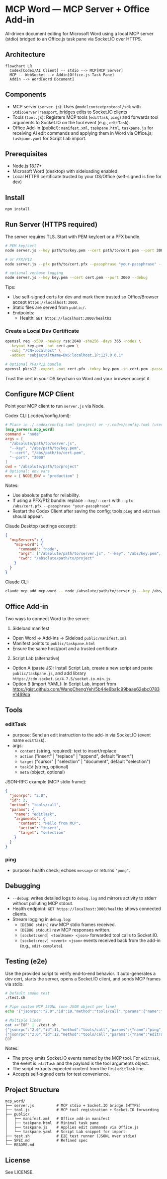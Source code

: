 # MCP Word — MCP Server + Office Add-in

AI-driven document editing for Microsoft Word using a local MCP server (stdio) bridged to an Office.js task pane via Socket.IO over HTTPS.

## Architecture

```mermaid
flowchart LR
  Codex[Codex/AI Client] -- stdio --> MCP[MCP Server]
  MCP -- WebSocket --> Addin[Office.js Task Pane]
  Addin --> Word[Word Document]
```

## Components

- MCP server (`server.js`): Uses `@modelcontextprotocol/sdk` with `StdioServerTransport`, bridges edits to Socket.IO clients
- Tools (`tool.js`): Registers MCP tools (`editTask`, `ping`) and forwards tool arguments to Socket.IO on the tool event (e.g., `editTask`).
- Office Add-in (public/): `manifest.xml`, `taskpane.html`, `taskpane.js` for receiving AI edit commands and applying them in Word via Office.js; `taskpane.yaml` for Script Lab import.

## Prerequisites

- Node.js 18.17+
- Microsoft Word (desktop) with sideloading enabled
- Local HTTPS certificate trusted by your OS/Office (self-signed is fine for dev)

## Install

```bash
npm install
```

## Run Server (HTTPS required)

The server requires TLS. Start with PEM key/cert or a PFX bundle.

```bash
# PEM key/cert
node server.js --key path/to/key.pem --cert path/to/cert.pem --port 3000

# or PFX/P12
node server.js --pfx path/to/cert.pfx --passphrase "your-passphrase" --port 3000

# optional verbose logging
node server.js --key key.pem --cert cert.pem --port 3000 --debug
```

Tips:
- Use self-signed certs for dev and mark them trusted so Office/Browser accept `https://localhost:3000`.
- Static files are served from `public/`.
- Endpoints:
  - Health: `GET https://localhost:3000/healthz`

### Create a Local Dev Certificate

```bash
openssl req -x509 -newkey rsa:2048 -sha256 -days 365 -nodes \
  -keyout key.pem -out cert.pem \
  -subj "/CN=localhost" \
  -addext "subjectAltName=DNS:localhost,IP:127.0.0.1"

# Optional PFX/P12 bundle
openssl pkcs12 -export -out cert.pfx -inkey key.pem -in cert.pem -passout pass:your-passphrase
```

Trust the cert in your OS keychain so Word and your browser accept it.

## Configure MCP Client

Point your MCP client to run `server.js` via Node.

Codex CLI (.codex/config.toml):
```toml
# Place in ./.codex/config.toml (project) or ~/.codex/config.toml (user)
[mcp_servers.mcp_word]
command = "node"
args = [
  "/absolute/path/to/server.js",
  "--key", "/abs/path/to/key.pem",
  "--cert", "/abs/path/to/cert.pem",
  "--port", "3000"
]
cwd = "/absolute/path/to/project"
# Optional: env vars
env = { NODE_ENV = "production" }
```

Notes:
- Use absolute paths for reliability.
- If using a PFX/P12 bundle: replace `--key/--cert` with `--pfx /abs/cert.pfx --passphrase "your-passphrase"`.
- Restart the Codex Client after saving the config; tools `ping` and `editTask` should appear.

Claude Desktop (settings excerpt):
```json
{
  "mcpServers": {
    "mcp-word": {
      "command": "node",
      "args": ["/absolute/path/to/server.js", "--key", "/abs/key.pem", "--cert", "/abs/cert.pem", "--port", "3000"],
      "cwd": "/absolute/path/to/project"
    }
  }
}
```

Claude CLI:
```bash
claude mcp add mcp-word -- node /absolute/path/to/server.js --key /abs/key.pem --cert /abs/cert.pem --port 3000
```

## Office Add-in

Two ways to connect Word to the server:

1) Sideload manifest
- Open Word → Add-ins → Sideload `public/manifest.xml`
- Manifest points to `public/taskpane.html`
- Ensure the same host/port and a trusted certificate

2) Script Lab (alternative)
- Option A (paste JS): Install Script Lab, create a new script and paste `public/taskpane.js`, and add library `https://cdn.socket.io/4.7.5/socket.io.min.js`.
- Option B (import YAML): In Script Lab, import from https://gist.github.com/WangChengYeh/5b44e6ba1c99baae62ebc0783e1469da

## Tools

### editTask
- purpose: Send an edit instruction to the add-in via Socket.IO (event name `editTask`).
- args:
  - `content` (string, required): text to insert/replace
  - `action` ("insert" | "replace" | "append", default "insert")
  - `target` ("cursor" | "selection" | "document", default "selection")
  - `taskId` (string, optional)
  - `meta` (object, optional)

JSON-RPC example (MCP stdio frame):
```json
{
  "jsonrpc": "2.0",
  "id": 2,
  "method": "tools/call",
  "params": {
    "name": "editTask",
    "arguments": {
      "content": "Hello from MCP",
      "action": "insert",
      "target": "selection"
    }
  }
}
```

### ping
- purpose: health check; echoes `message` or returns `"pong"`.

## Debugging

- `--debug`: writes detailed logs to `debug.log` and mirrors activity to stderr without polluting MCP stdout.
- Health endpoint: `GET https://localhost:3000/healthz` shows connected clients.
- Stream logging in `debug.log`:
  - `[DEBUG stdin]` raw MCP stdio frames received.
  - `[DEBUG stdout]` raw MCP responses written.
  - `[socket:send] <toolName> <json>` forwarded tool calls to Socket.IO.
  - `[socket:recv] <event> <json>` events received back from the add-in (e.g., `edit-complete`).

## Testing (e2e)

Use the provided script to verify end‑to‑end behavior. It auto-generates a dev cert, starts the server, opens a Socket.IO client, and sends MCP frames via stdio.

```bash
# Default smoke test
./test.sh

# Pipe custom MCP JSONL (one JSON object per line)
echo '{"jsonrpc":"2.0","id":10,"method":"tools/call","params":{"name":"editTask","arguments":{"content":"PipeMsg","action":"insert","target":"selection"}}}' | ./test.sh

# Multiple lines
cat <<'EOF' | ./test.sh
{"jsonrpc":"2.0","id":11,"method":"tools/call","params":{"name":"ping","arguments":{"message":"hello"}}}
{"jsonrpc":"2.0","id":12,"method":"tools/call","params":{"name":"editTask","arguments":{"content":"FromSTDIN","action":"insert","target":"selection"}}}
EOF
```

Notes:
- The proxy emits Socket.IO events named by the MCP tool. For `editTask`, the event is `editTask` and the payload is the tool arguments object.
- The script extracts expected content from the first `editTask` line.
- Accepts self-signed certs for test convenience.

## Project Structure

```
mcp_word/
├── server.js          # MCP stdio + Socket.IO bridge (HTTPS)
├── tool.js            # MCP tool registration + Socket.IO forwarding
├── public/
│   ├── manifest.xml   # Office add-in manifest
│   ├── taskpane.html  # Minimal task pane
│   ├── taskpane.js    # Applies edit commands via Office.js
│   └── taskpane.yaml  # Script Lab snippet for import
├── test.sh            # E2E test runner (JSONL over stdio)
├── SPEC.md            # Refined spec
└── README.md
```

## License

See LICENSE.
